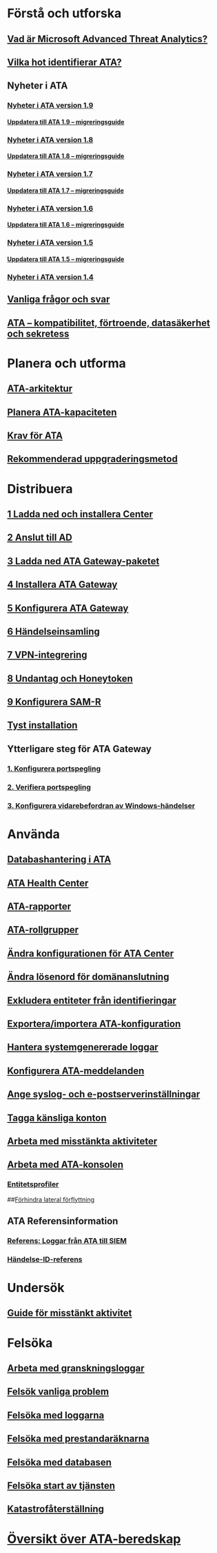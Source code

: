 # Förstå och utforska
## [Vad är Microsoft Advanced Threat Analytics?](what-is-ata.md)
## [Vilka hot identifierar ATA?](ata-threats.md)
## Nyheter i ATA
### [Nyheter i ATA version 1.9](whats-new-version-1.9.md)
#### [Uppdatera till ATA 1.9 – migreringsguide](ata-update-1.9-migration-guide.md)
### [Nyheter i ATA version 1.8](whats-new-version-1.8.md)
#### [Uppdatera till ATA 1.8 – migreringsguide](ata-update-1.8-migration-guide.md)
### [Nyheter i ATA version 1.7](whats-new-version-1.7.md)
#### [Uppdatera till ATA 1.7 – migreringsguide](ata-update-1.7-migration-guide.md)
### [Nyheter i ATA version 1.6](whats-new-version-1.6.md)
#### [Uppdatera till ATA 1.6 – migreringsguide](ata-update-1.6-migration-guide.md)
### [Nyheter i ATA version 1.5](whats-new-version-1.5.md)
#### [Uppdatera till ATA 1.5 – migreringsguide](ata-update-1.5-migration-guide.md)
### [Nyheter i ATA version 1.4](whats-new-version-1.4.md)
## [Vanliga frågor och svar](ata-technical-faq.md)
## [ATA – kompatibilitet, förtroende, datasäkerhet och sekretess](ata-privacy-compliance.md)
# Planera och utforma
## [ATA-arkitektur](ata-architecture.md)
## [Planera ATA-kapaciteten](ata-capacity-planning.md)
## [Krav för ATA](ata-prerequisites.md)
## [Rekommenderad uppgraderingsmetod](upgrade-path.md)
# Distribuera
## [1 Ladda ned och installera Center](install-ata-step1.md)
## [2 Anslut till AD](install-ata-step2.md)
## [3 Ladda ned ATA Gateway-paketet](install-ata-step3.md)
## [4 Installera ATA Gateway](install-ata-step4.md)
## [5 Konfigurera ATA Gateway](install-ata-step5.md)
## [6 Händelseinsamling](install-ata-step6.md)
## [7 VPN-integrering](vpn-integration-install-step.md)
## [8 Undantag och Honeytoken](install-ata-step7.md)
## [9 Konfigurera SAM-R](install-ata-step9-samr.md)
## [Tyst installation](ata-silent-installation.md)
## Ytterligare steg för ATA Gateway
### [1. Konfigurera portspegling](configure-port-mirroring.md)
### [2. Verifiera portspegling](validate-port-mirroring.md)
### [3. Konfigurera vidarebefordran av Windows-händelser](configure-event-collection.md)
# Använda
## [Databashantering i ATA](ata-database-management.md)
## [ATA Health Center](ata-health-center.md)
## [ATA-rapporter](reports.md)
## [ATA-rollgrupper](ata-role-groups.md)
## [Ändra konfigurationen för ATA Center](modifying-ata-center-configuration.md)
## [Ändra lösenord för domänanslutning](modifying-ata-config-dcpassword.md)
## [Exkludera entiteter från identifieringar](excluding-entities-from-detections.md)
## [Exportera/importera ATA-konfiguration](ata-configuration-file.md)
## [Hantera systemgenererade loggar](manage-telemetry-settings.md)
## [Konfigurera ATA-meddelanden](setting-ata-alerts.md)
## [Ange syslog- och e-postserverinställningar](setting-syslog-email-server-settings.md)
## [Tagga känsliga konton](tag-sensitive-accounts.md)
## [Arbeta med misstänkta aktiviteter](working-with-suspicious-activities.md)
## [Arbeta med ATA-konsolen](working-with-ata-console.md)
### [Entitetsprofiler](entity-profiles.md)
##[Förhindra lateral förflyttning](use-case-lateral-movement-path.md)
## ATA Referensinformation
### [Referens: Loggar från ATA till SIEM](cef-format-sa.md)
### [Händelse-ID-referens](event-id-reference.md)
# Undersök
## [Guide för misstänkt aktivitet](suspicious-activity-guide.md)
# Felsöka
## [Arbeta med granskningsloggar](troubleshoot-audit.md)
## [Felsök vanliga problem](troubleshooting-ata-known-errors.md)
## [Felsöka med loggarna](troubleshooting-ata-using-logs.md)
## [Felsöka med prestandaräknarna](troubleshooting-ata-using-perf-counters.md)
## [Felsöka med databasen](troubleshooting-ata-using-ata-database.md)
## [Felsöka start av tjänsten](troubleshooting-service-startup.md)
## [Katastrofåterställning](disaster-recovery.md)
# [Översikt över ATA-beredskap](ata-resources.md)